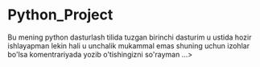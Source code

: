 # Python_Project
Bu mening python dasturlash tilida tuzgan birinchi dasturim u ustida hozir ishlayapman lekin hali u unchalik mukammal emas shuning uchun izohlar bo'lsa komentrariyada  yozib o'tishingizni so'rayman
...>